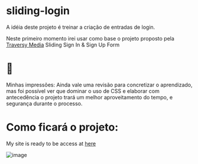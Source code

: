 # sliding-login

A idéia deste projeto é treinar a criação de entradas de login.

Neste primeiro momento irei usar como base o projeto proposto pela [Traversy Media](https://www.youtube.com/watch?v=mUdo6w87rh4)
Sliding Sign In &amp; Sign Up Form

# 🚀

Minhas impressões: Ainda vale uma revisão para concretizar o aprendizado, mas foi possível ver que dominar o uso de CSS e elaborar com antecedência o projeto trará um melhor aproveitamento do tempo, e segurança durante o processo.

# Como ficará o projeto:

My site is ready to be access at [here](https://luisfernandomgrs.github.io/sliding-login/)

![image](https://user-images.githubusercontent.com/72364037/114808615-05e17080-9d7f-11eb-9cbd-0aa16b8d4015.png)

